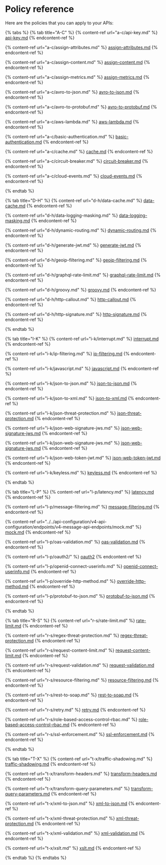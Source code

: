 # Policy reference

Here are the policies that you can apply to your APIs:

{% tabs %}
{% tab title="A-C" %}
{% content-ref url="a-c/api-key.md" %}
[api-key.md](a-c/api-key.md)
{% endcontent-ref %}

{% content-ref url="a-c/assign-attributes.md" %}
[assign-attributes.md](a-c/assign-attributes.md)
{% endcontent-ref %}

{% content-ref url="a-c/assign-content.md" %}
[assign-content.md](a-c/assign-content.md)
{% endcontent-ref %}

{% content-ref url="a-c/assign-metrics.md" %}
[assign-metrics.md](a-c/assign-metrics.md)
{% endcontent-ref %}

{% content-ref url="a-c/avro-to-json.md" %}
[avro-to-json.md](a-c/avro-to-json.md)
{% endcontent-ref %}

{% content-ref url="a-c/avro-to-protobuf.md" %}
[avro-to-protobuf.md](a-c/avro-to-protobuf.md)
{% endcontent-ref %}

{% content-ref url="a-c/aws-lambda.md" %}
[aws-lambda.md](a-c/aws-lambda.md)
{% endcontent-ref %}

{% content-ref url="a-c/basic-authentication.md" %}
[basic-authentication.md](a-c/basic-authentication.md)
{% endcontent-ref %}

{% content-ref url="a-c/cache.md" %}
[cache.md](a-c/cache.md)
{% endcontent-ref %}

{% content-ref url="a-c/circuit-breaker.md" %}
[circuit-breaker.md](a-c/circuit-breaker.md)
{% endcontent-ref %}

{% content-ref url="a-c/cloud-events.md" %}
[cloud-events.md](a-c/cloud-events.md)
{% endcontent-ref %}


{% endtab %}

{% tab title="D-H" %}
{% content-ref url="d-h/data-cache.md" %}
[data-cache.md](d-h/data-cache.md)
{% endcontent-ref %}

{% content-ref url="d-h/data-logging-masking.md" %}
[data-logging-masking.md](d-h/data-logging-masking.md)
{% endcontent-ref %}

{% content-ref url="d-h/dynamic-routing.md" %}
[dynamic-routing.md](d-h/dynamic-routing.md)
{% endcontent-ref %}

{% content-ref url="d-h/generate-jwt.md" %}
[generate-jwt.md](d-h/generate-jwt.md)
{% endcontent-ref %}

{% content-ref url="d-h/geoip-filtering.md" %}
[geoip-filtering.md](d-h/geoip-filtering.md)
{% endcontent-ref %}

{% content-ref url="d-h/graphql-rate-limit.md" %}
[graphql-rate-limit.md](d-h/graphql-rate-limit.md)
{% endcontent-ref %}

{% content-ref url="d-h/groovy.md" %}
[groovy.md](d-h/groovy.md)
{% endcontent-ref %}

{% content-ref url="d-h/http-callout.md" %}
[http-callout.md](d-h/http-callout.md)
{% endcontent-ref %}

{% content-ref url="d-h/http-signature.md" %}
[http-signature.md](d-h/http-signature.md)
{% endcontent-ref %}


{% endtab %}

{% tab title="I-K" %}
{% content-ref url="i-k/interrupt.md" %}
[interrupt.md](i-k/interrupt.md)
{% endcontent-ref %}

{% content-ref url="i-k/ip-filtering.md" %}
[ip-filtering.md](i-k/ip-filtering.md)
{% endcontent-ref %}

{% content-ref url="i-k/javascript.md" %}
[javascript.md](i-k/javascript.md)
{% endcontent-ref %}

{% content-ref url="i-k/json-to-json.md" %}
[json-to-json.md](i-k/json-to-json.md)
{% endcontent-ref %}

{% content-ref url="i-k/json-to-xml.md" %}
[json-to-xml.md](i-k/json-to-xml.md)
{% endcontent-ref %}

{% content-ref url="i-k/json-threat-protection.md" %}
[json-threat-protection.md](i-k/json-threat-protection.md)
{% endcontent-ref %}

{% content-ref url="i-k/json-web-signature-jws.md" %}
[json-web-signature-jws.md](i-k/json-web-signature-jws.md)
{% endcontent-ref %}

{% content-ref url="i-k/json-web-signature-jws.md" %}
[json-web-signature-jws.md](i-k/json-web-signature-jws.md)
{% endcontent-ref %}

{% content-ref url="i-k/json-web-token-jwt.md" %}
[json-web-token-jwt.md](i-k/json-web-token-jwt.md)
{% endcontent-ref %}

{% content-ref url="i-k/keyless.md" %}
[keyless.md](i-k/keyless.md)
{% endcontent-ref %}


{% endtab %}

{% tab title="L-P" %}
{% content-ref url="l-p/latency.md" %}
[latency.md](l-p/latency.md)
{% endcontent-ref %}

{% content-ref url="l-p/message-filtering.md" %}
[message-filtering.md](l-p/message-filtering.md)
{% endcontent-ref %}

{% content-ref url="../../api-configuration/v4-api-configuration/endpoints/v4-message-api-endpoints/mock.md" %}
[mock.md](../../api-configuration/v4-api-configuration/endpoints/v4-message-api-endpoints/mock.md)
{% endcontent-ref %}

{% content-ref url="l-p/oas-validation.md" %}
[oas-validation.md](l-p/oas-validation.md)
{% endcontent-ref %}

{% content-ref url="l-p/oauth2/" %}
[oauth2](l-p/oauth2/)
{% endcontent-ref %}

{% content-ref url="l-p/openid-connect-userinfo.md" %}
[openid-connect-userinfo.md](l-p/openid-connect-userinfo.md)
{% endcontent-ref %}

{% content-ref url="l-p/override-http-method.md" %}
[override-http-method.md](l-p/override-http-method.md)
{% endcontent-ref %}

{% content-ref url="l-p/protobuf-to-json.md" %}
[protobuf-to-json.md](l-p/protobuf-to-json.md)
{% endcontent-ref %}


{% endtab %}

{% tab title="R-S" %}
{% content-ref url="r-s/rate-limit.md" %}
[rate-limit.md](r-s/rate-limit.md)
{% endcontent-ref %}

{% content-ref url="r-s/regex-threat-protection.md" %}
[regex-threat-protection.md](r-s/regex-threat-protection.md)
{% endcontent-ref %}

{% content-ref url="r-s/request-content-limit.md" %}
[request-content-limit.md](r-s/request-content-limit.md)
{% endcontent-ref %}

{% content-ref url="r-s/request-validation.md" %}
[request-validation.md](r-s/request-validation.md)
{% endcontent-ref %}

{% content-ref url="r-s/resource-filtering.md" %}
[resource-filtering.md](r-s/resource-filtering.md)
{% endcontent-ref %}

{% content-ref url="r-s/rest-to-soap.md" %}
[rest-to-soap.md](r-s/rest-to-soap.md)
{% endcontent-ref %}

{% content-ref url="r-s/retry.md" %}
[retry.md](r-s/retry.md)
{% endcontent-ref %}

{% content-ref url="r-s/role-based-access-control-rbac.md" %}
[role-based-access-control-rbac.md](r-s/role-based-access-control-rbac.md)
{% endcontent-ref %}

{% content-ref url="r-s/ssl-enforcement.md" %}
[ssl-enforcement.md](r-s/ssl-enforcement.md)
{% endcontent-ref %}


{% endtab %}

{% tab title="T-X" %}
{% content-ref url="t-x/traffic-shadowing.md" %}
[traffic-shadowing.md](t-x/traffic-shadowing.md)
{% endcontent-ref %}

{% content-ref url="t-x/transform-headers.md" %}
[transform-headers.md](t-x/transform-headers.md)
{% endcontent-ref %}

{% content-ref url="t-x/transform-query-parameters.md" %}
[transform-query-parameters.md](t-x/transform-query-parameters.md)
{% endcontent-ref %}

{% content-ref url="t-x/xml-to-json.md" %}
[xml-to-json.md](t-x/xml-to-json.md)
{% endcontent-ref %}

{% content-ref url="t-x/xml-threat-protection.md" %}
[xml-threat-protection.md](t-x/xml-threat-protection.md)
{% endcontent-ref %}

{% content-ref url="t-x/xml-validation.md" %}
[xml-validation.md](t-x/xml-validation.md)
{% endcontent-ref %}

{% content-ref url="t-x/xslt.md" %}
[xslt.md](t-x/xslt.md)
{% endcontent-ref %}


{% endtab %}
{% endtabs %}
